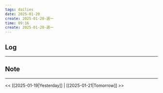 ```yaml
---
tags: dailies  
date: 2025-01-20
create: 2025-01-20-週一
time: 09:16
create: 2025-01-20-週一
---
```

## Log
---


## Note
---


<< [[2025-01-19|Yesterday]] | [[2025-01-21|Tomorrow]] >>